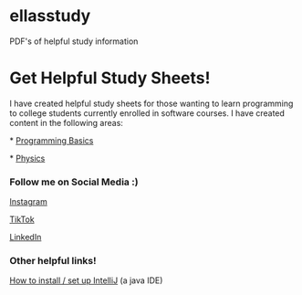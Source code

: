 # ellasstudy
PDF's of helpful study information
    <h1>Get Helpful Study Sheets!</h1>
    <p>
        I have created helpful study sheets for those wanting to learn programming to college students currently enrolled in software courses.
        I have created content in the following areas:
            <p>* <a href = "https://github.com/ellarekow/ellasstudy/tree/main/Programming%20Basics">Programming Basics</a></p>
            <p>* <a href = "https://github.com/ellarekow/ellasstudy/tree/main/Physics">Physics</a></p>
            <p></p>
        <h3>Follow me on Social Media :) </h3>
        <p><a href = "https://www.instagram.com/ellasstudy/">Instagram</a></p>
        <p><a href = "https://www.tiktok.com/@ellasstudy?">TikTok</a></p>
        <p><a href = "https://www.linkedin.com/in/ella-rekow-95985a182/">LinkedIn</a></p>
    <h3> Other helpful links! </h3>
    <p><a href = "https://www.youtube.com/watch?v=S_GLO5la_nI&ab_channel=Amigoscode">How to install / set up IntelliJ</a> (a java IDE)</p>
    </p>
